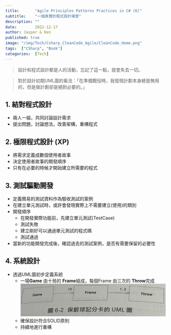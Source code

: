 ```yaml
---
title:       "Agile Principles Patterns Practices in C# (6)"
subtitle:    "一個真實的程式設計場景"
description: ""
date:        2022-12-17
author: Jasper & Ken
published: true
image: "/img/Tech/Csharp_CleanCode_Agile/CleanCode_Home.png"
tags:  ["CSharp", "Book"]
categories:  [Tech]
---
```


> 設計和程式設計都是人的活動，忘記了這一點，就會失去一切。

> 對於設計初期UML圖的看法：「在準備戰役時，我發現計劃本身總是無用的，但是做計劃卻是絕對必要的。」

## 1. 結對程式設計
- 兩人一組，共同討論設計需求
- 提出問題，討論想法，改善架構，重構程式

## 2. 極限程式設計 (XP)
- 將需求定義成數個使用者故事
- 決定使用者故事的開發順序
- 只有在必要的時候才開始建立所需要的程式

## 3. 測試驅動開發
- 定義簡易的測試資料作為驗收測試的案例
- 在建立單元測試時，或許會發現實際上不需要建立(使用)的類別
- 開發順序
	- 在開發實際功能前，先建立單元測試(TestCase)
	- 測試失敗
	- 建立剛好可以通過單元測試的程式碼
	- 測試通過
- 當新的功能開發完成後，確認過去的測試案例，是否有需要保留的必要性



## 4. 系統設計
- 透過UML圖初步定義系統
	- 一場**Game** 由十局的 **Frame**組成，每個Frame 由三次的 **Throw**完成
	![](/img/Tech/Csharp_CleanCode_Agile/Chapter6_RealDemo/UML_1.png) 
	- 確保設計符合SOLID原則
	- 持續地進行重構
